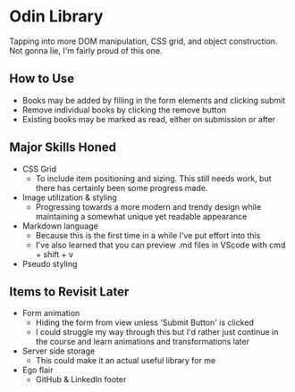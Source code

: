 # Odin Library

Tapping into more DOM manipulation, CSS grid, and object construction. Not gonna lie, I'm fairly proud of this one.

## How to Use
- Books may be added by filling in the form elements and clicking submit
- Remove individual books by clicking the remove button
- Existing books may be marked as read, either on submission or after

## Major Skills Honed
- CSS Grid
  - To include item positioning and sizing. This still needs work, but there has certainly been some progress made.
- Image utilization & styling
  - Progressing towards a more modern and trendy design while maintaining a somewhat unique yet readable appearance
- Markdown language
  - Because this is the first time in a while I've put effort into this
  - I've also learned that you can preview .md files in VScode with cmd + shift + v
- Pseudo styling

## Items to Revisit Later
- Form animation
  - Hiding the form from view unless 'Submit Button' is clicked
  - I could struggle my way through this but I'd rather just continue in the course and learn animations and transformations later
- Server side storage
  - This could make it an actual useful library for me
- Ego flair
  - GitHub & LinkedIn footer